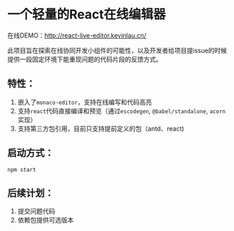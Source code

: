 # 一个轻量的React在线编辑器

在线DEMO：http://react-live-editor.kevinlau.cn/

此项目旨在探索在线协同开发小组件的可能性，以及开发者给项目提issue的时候提供一段固定环境下能重现问题的代码片段的反馈方式。

## 特性：

1. 嵌入了`monaco-editor`，支持在线编写和代码高亮 
2. 支持`react`代码直接编译和预览（通过`escodegen`, `@babel/standalone`, `acorn`实现）
3. 支持第三方包引用，目前只支持提前定义的包（antd、react)

## 启动方式：

```shell
npm start
```

## 后续计划：

1. 提交问题代码
2. 依赖包提供可选版本
